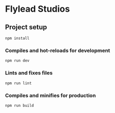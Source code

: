 # Flylead Studios

## Project setup
```
npm install
```

### Compiles and hot-reloads for development
```
npm run dev
```

### Lints and fixes files
```
npm run lint
```

### Compiles and minifies for production
```
npm run build
```